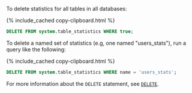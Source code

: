 To delete statistics for all tables in all databases:

{% include_cached copy-clipboard.html %}
~~~ sql
DELETE FROM system.table_statistics WHERE true;
~~~

To delete a named set of statistics (e.g, one named "users_stats"), run a query like the following:

{% include_cached copy-clipboard.html %}
~~~ sql
DELETE FROM system.table_statistics WHERE name = 'users_stats';
~~~

For more information about the `DELETE` statement, see [`DELETE`](delete.html).
